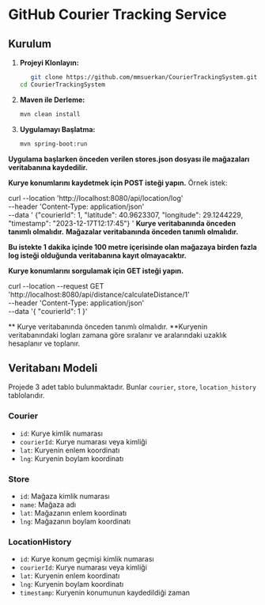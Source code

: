 # GitHub Courier Tracking Service


## Kurulum

1. **Projeyi Klonlayın:**
    ```bash
       git clone https://github.com/mmsuerkan/CourierTrackingSystem.git
    cd CourierTrackingSystem
    ```

2. **Maven ile Derleme:**
    ```bash
    mvn clean install
    ```

3. **Uygulamayı Başlatma:**
    ```bash
    mvn spring-boot:run
    ```

**Uygulama başlarken önceden verilen stores.json dosyası ile mağazaları veritabanına kaydedilir.**

**Kurye konumlarını kaydetmek için POST isteği yapın.**
Örnek istek:

curl --location 'http://localhost:8080/api/location/log' \
--header 'Content-Type: application/json' \
--data '  {"courierId": 1, "latitude": 40.9623307, "longitude": 29.1244229, "timestamp": "2023-12-17T12:17:45"}
'
**Kurye veritabanında önceden tanımlı olmalıdır.**
**Mağazalar veritabanında önceden tanımlı olmalıdır.**

**Bu istekte 1 dakika içinde 100 metre içerisinde olan mağazaya birden fazla log isteği olduğunda
veritabanına kayıt olmayacaktır.**


**Kurye konumlarını sorgulamak için GET isteği yapın.**

curl --location --request GET 'http://localhost:8080/api/distance/calculateDistance/1' \
--header 'Content-Type: application/json' \
--data '{
"courierId": 1
}'

** Kurye veritabanında önceden tanımlı olmalıdır.
**Kuryenin veritabanındaki logları zamana göre sıralanır ve aralarındaki uzaklık hesaplanır ve toplanır.


## Veritabanı Modeli

Projede 3 adet tablo bulunmaktadır. Bunlar `courier`, `store`, `location_history`  tablolarıdır.

### Courier
- `id`: Kurye kimlik numarası
- `courierId`: Kurye numarası veya kimliği
- `lat`: Kuryenin enlem koordinatı
- `lng`: Kuryenin boylam koordinatı

### Store
- `id`: Mağaza kimlik numarası
- `name`: Mağaza adı
- `lat`: Mağazanın enlem koordinatı
- `lng`: Mağazanın boylam koordinatı

### LocationHistory
- `id`: Kurye konum geçmişi kimlik numarası
- `courierId`: Kurye numarası veya kimliği
- `lat`: Kuryenin enlem koordinatı
- `lng`: Kuryenin boylam koordinatı
- `timestamp`: Kuryenin konumunun kaydedildiği zaman